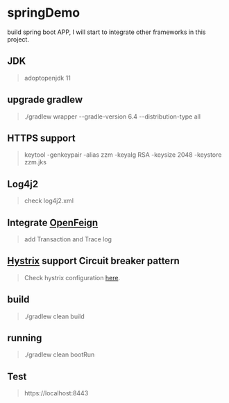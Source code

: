 # springDemo
build spring boot APP, I will start to integrate other frameworks in this project.

## JDK
> adoptopenjdk 11

## upgrade gradlew 
> ./gradlew wrapper --gradle-version 6.4 --distribution-type all

## HTTPS support
> keytool -genkeypair -alias zzm -keyalg RSA -keysize 2048 -keystore zzm.jks 

## Log4j2
> check log4j2.xml

## Integrate [OpenFeign](https://github.com/OpenFeign/feign)
> add Transaction and Trace log

## [Hystrix](https://github.com/Netflix/Hystrix) support Circuit breaker pattern
> Check hystrix configuration [here](https://github.com/Netflix/Hystrix/wiki/Configuration).

## build
> ./gradlew clean build

## running
> ./gradlew clean bootRun

## Test
> https://localhost:8443

